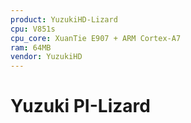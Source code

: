 ```yaml
---
product: YuzukiHD-Lizard
cpu: V851s
cpu_core: XuanTie E907 + ARM Cortex-A7
ram: 64MB
vendor: YuzukiHD
---
```


# Yuzuki PI-Lizard

